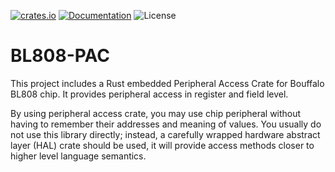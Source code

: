 [![crates.io](https://img.shields.io/crates/v/bl808-pac.svg)](https://crates.io/crates/bl808-pac)
[![Documentation](https://docs.rs/bl808-pac/badge.svg)](https://docs.rs/bl808-pac)
![License](https://img.shields.io/crates/l/bl808-pac.svg)

# BL808-PAC

This project includes a Rust embedded Peripheral Access Crate for Bouffalo BL808 chip.
It provides peripheral access in register and field level.

By using peripheral access crate, you may use chip peripheral without having to
remember their addresses and meaning of values. You usually do not use this library
directly; instead, a carefully wrapped hardware abstract layer (HAL) crate should be
used, it will provide access methods closer to higher level language semantics.
